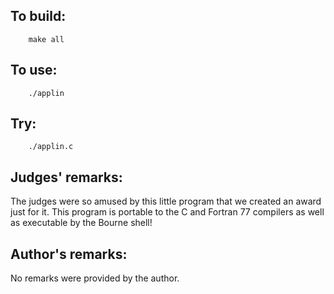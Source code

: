 ## To build:

``` <!---sh-->
    make all
```


## To use:

``` <!---sh-->
    ./applin
```


## Try:

``` <!---sh-->
    ./applin.c
```


## Judges' remarks:

The judges were so amused by this little program that we created an
award just for it.  This program is portable to the C and Fortran 77
compilers as well as executable by the Bourne shell!


## Author's remarks:

No remarks were provided by the author.


<!--

    Copyright © 1984-2024 by Landon Curt Noll. All Rights Reserved.

    You are free to share and adapt this file under the terms of this license:

	Creative Commons Attribution-ShareAlike 4.0 International (CC BY-SA 4.0)

    For more information, see:

	https://creativecommons.org/licenses/by-sa/4.0/

-->

